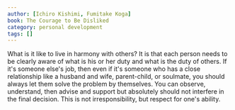 ```yaml
---
author: [Ichiro Kishimi, Fumitake Koga]
book: The Courage to Be Disliked
category: personal development
tags: []
---
```

What is it like to live in harmony with others?
It is that each person needs to be clearly aware of what is his or her duty and what is the duty of others. If it's someone else's job, then even if it's someone who has a close relationship like a husband and wife, parent-child, or soulmate, you should always let them solve the problem by themselves. You can observe, understand, then advise and support but absolutely should not interfere in the final decision. This is not irresponsibility, but respect for one's ability.

